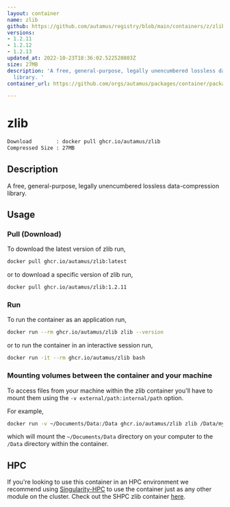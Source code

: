 ```yaml
---
layout: container
name: zlib
github: https://github.com/autamus/registry/blob/main/containers/z/zlib/spack.yaml
versions:
- 1.2.11
- 1.2.12
- 1.2.13
updated_at: 2022-10-23T18:36:02.522520803Z
size: 27MB
description: 'A free, general-purpose, legally unencumbered lossless data-compression
  library. '
container_url: https://github.com/orgs/autamus/packages/container/package/zlib

---
```

# zlib
```bash 
Download        : docker pull ghcr.io/autamus/zlib
Compressed Size : 27MB
```

## Description
A free, general-purpose, legally unencumbered lossless data-compression library. 

## Usage
### Pull (Download)
To download the latest version of zlib run,

```bash
docker pull ghcr.io/autamus/zlib:latest
```

or to download a specific version of zlib run,

```bash
docker pull ghcr.io/autamus/zlib:1.2.11
```
### Run
To run the container as an application run,
```bash
docker run --rm ghcr.io/autamus/zlib zlib --version
```

or to run the container in an interactive session run,
```bash
docker run -it --rm ghcr.io/autamus/zlib bash
```

### Mounting volumes between the container and your machine
To access files from your machine within the zlib container you'll have to mount them using the `-v external/path:internal/path` option.

For example,
```bash
docker run -v ~/Documents/Data:/Data ghcr.io/autamus/zlib zlib /Data/myData.csv
```
which will mount the `~/Documents/Data` directory on your computer to the `/Data` directory within the container.

## HPC
If you're looking to use this container in an HPC environment we recommend using [Singularity-HPC](https://singularity-hpc.readthedocs.io) to use the container just as any other module on the cluster. Check out the SHPC zlib container [here](https://singularityhub.github.io/singularity-hpc/r/ghcr.io-autamus-zlib/).